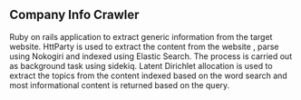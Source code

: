 ## Company Info Crawler

Ruby on rails application to extract generic information from the target website. HttParty is used to extract the content from the website , parse using Nokogiri and indexed using Elastic Search. The process is carried out as background task using sidekiq. Latent Dirichlet allocation is used to extract the topics from the content indexed based on the word search and most informational content is returned based on the query.

